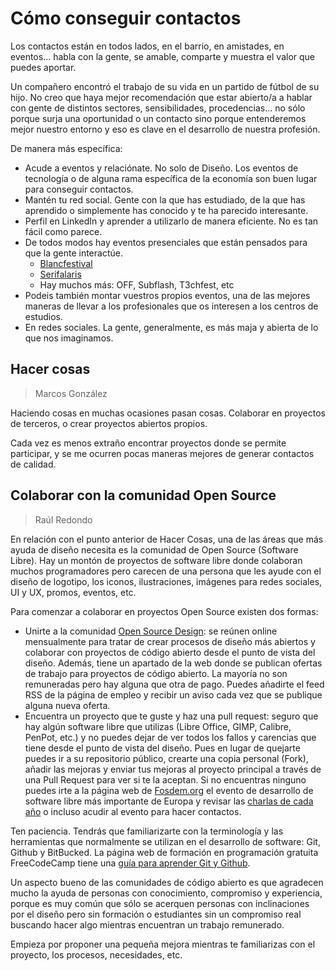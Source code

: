 # Cómo conseguir contactos

Los contactos están en todos lados, en el barrio, en amistades, en eventos… habla con la gente, se amable, comparte y muestra el valor que puedes aportar.

Un compañero encontró el trabajo de su vida en un partido de fútbol de su hijo. No creo que haya mejor recomendación que estar abierto/a a hablar con gente de distintos sectores, sensibilidades, procedencias… no sólo porque surja una oportunidad o un contacto sino porque entenderemos mejor nuestro entorno y eso es clave en el desarrollo de nuestra profesión.

De manera más específica:

* Acude a eventos y relaciónate. No solo de Diseño. Los eventos de tecnología o de alguna rama específica de la economía son buen lugar para conseguir contactos.
* Mantén tu red social. Gente con la que has estudiado, de la que has aprendido o simplemente has conocido y te ha parecido interesante.
* Perfil en LinkedIn y aprender a utilizarlo de manera eficiente. No es tan fácil como parece.
* De todos modos hay eventos presenciales que están pensados para que la gente interactúe.&#x20;
  * [Blancfestival](https://blancfestival.com/)
  * [Serifalaris](https://serifalaris.com/)
  * Hay muchos más: OFF, Subflash, T3chfest, etc
* Podeis también montar vuestros propios eventos, una de las mejores maneras de llevar a los profesionales que os interesen a los centros de estudios.
* En redes sociales. La gente, generalmente, es más maja y abierta de lo que nos imaginamos.

## Hacer cosas
> Marcos González

Haciendo cosas en muchas ocasiones pasan cosas. Colaborar en proyectos de terceros, o crear proyectos abiertos propios.

Cada vez es menos extraño encontrar proyectos donde se permite participar, y se me ocurren pocas maneras mejores de generar contactos de calidad.

## Colaborar con la comunidad Open Source
> Raúl Redondo

En relación con el punto anterior de Hacer Cosas, una de las áreas que más ayuda de diseño necesita es la comunidad de Open Source (Software Libre). Hay un montón de proyectos de software libre donde colaboran muchos programadores pero carecen de una persona que les ayude con el diseño de logotipo, los iconos, ilustraciones, imágenes para redes sociales, UI y UX, promos, eventos, etc. 

Para comenzar a colaborar en proyectos Open Source existen dos formas:
* Unirte a la comunidad [Open Source Design](https://opensourcedesign.net/): se reúnen online mensualmente para tratar de crear procesos de diseño más abiertos y colaborar con proyectos de código abierto desde el punto de vista del diseño. Además, tiene un apartado de la web donde se publican ofertas de trabajo para proyectos de código abierto. La mayoría no son remuneradas pero hay alguna que otra de pago. Puedes añadirte el feed RSS de la página de empleo y recibir un aviso cada vez que se publique alguna nueva oferta.
* Encuentra un proyecto que te guste y haz una pull request: seguro que hay algún software libre que utilizas (Libre Office, GIMP, Calibre, PenPot, etc.) y no puedes dejar de ver todos los fallos y carencias que tiene desde el punto de vista del diseño. Pues en lugar de quejarte puedes ir a su repositorio público, crearte una copia personal (Fork), añadir las mejoras y enviar tus mejoras al proyecto principal a través de una Pull Request para ver si te la aceptan. Si no encuentras ninguno puedes irte a la página web de [Fosdem.org](https://fosdem.org/) el evento de desarrollo de software libre más importante de Europa y revisar las [charlas de cada año](https://video.fosdem.org/2024/) o incluso acudir al evento para hacer contactos.

Ten paciencia. Tendrás que familiarizarte con la terminología y las herramientas que normalmente se utilizan en el desarrollo de software: Git, Github y BitBucked. La página web de formación en programación gratuita FreeCodeCamp tiene una [guía para aprender Git y Github](https://www.freecodecamp.org/news/guide-to-git-github-for-beginners-and-experienced-devs/).

Un aspecto bueno de las comunidades de código abierto es que agradecen mucho la ayuda de personas con conocimiento, compromiso y experiencia, porque es muy común que sólo se acerquen personas con inclinaciones por el diseño pero sin formación o estudiantes sin un compromiso real buscando hacer algo mientras encuentran un trabajo remunerado. 

Empieza por proponer una pequeña mejora mientras te familiarizas con el proyecto, los procesos, necesidades, etc.
